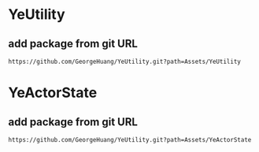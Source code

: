 # YeUtility
## add package from git URL
```
https://github.com/GeorgeHuang/YeUtility.git?path=Assets/YeUtility
```
# YeActorState
## add package from git URL
```
https://github.com/GeorgeHuang/YeUtility.git?path=Assets/YeActorState
```
